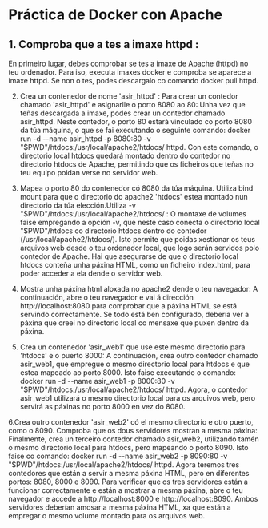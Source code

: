# Práctica de Docker con Apache

## 1. Comproba que a tes a imaxe httpd :
En primeiro lugar, debes comprobar se tes a imaxe de Apache (httpd) no teu ordenador. Para iso, executa imaxes docker e comproba se aparece a imaxe httpd. Se non o tes, podes descargalo co comando docker pull httpd.


2. Crea un contenedor de nome 'asir_httpd' :
Para crear un contedor chamado 'asir_httpd' e asignarlle o porto 8080 ao 80: Unha vez que teñas descargada a imaxe, podes crear un contedor chamado asir_httpd. Neste contedor, o porto 80 estará vinculado co porto 8080 da túa máquina, o que se fai executando o seguinte comando: docker run -d --name asir_httpd -p 8080:80 -v "$PWD"/htdocs:/usr/local/apache2/htdocs/ httpd. Con este comando, o directorio local htdocs quedará montado dentro do contedor no directorio htdocs de Apache, permitindo que os ficheiros que teñas no teu equipo poidan verse no servidor web.


3. Mapea o porto 80 do contenedor có 8080 da túa máquina. Utiliza bind mount para que o directorio do apache2 'htdocs' estea montado nun directorio da túa elección.Utiliza -v "$PWD"/htdocs:/usr/local/apache2/htdocs/ :
O montaxe de volumes faise empregando a opción -v, que neste caso conecta o directorio local "$PWD"/htdocs co directorio htdocs dentro do contedor (/usr/local/apache2/htdocs/). Isto permite que poidas xestionar os teus arquivos web desde o teu ordenador local, que logo serán servidos polo contedor de Apache. Hai que asegurarse  de que o directorio local htdocs conteña unha páxina HTML, como un ficheiro index.html, para poder acceder a ela dende o servidor web.


4. Mostra unha páxina html aloxada no apache2 dende o teu navegador:
A continuación, abre o teu navegador e vai á dirección http://localhost:8080 para comprobar que a páxina HTML se está servindo correctamente. Se todo está ben configurado, debería ver a páxina que creei no  directorio local co mensaxe que puxen dentro da páxina.


5. Crea un contenedor 'asir_web1' que use este mesmo directorio para 'htdocs' e o puerto 8000:
A continuación, crea outro contedor chamado asir_web1, que empregue o mesmo directorio local para htdocs e que estea mapeado ao porto 8000. Isto faise executando o comando: docker run -d --name asir_web1 -p 8000:80 -v "$PWD"/htdocs:/usr/local/apache2/htdocs/ httpd. Agora, o contedor asir_web1 utilizará o mesmo directorio local para os arquivos web, pero servirá as páxinas no porto 8000 en vez do 8080.


6.Crea outro contenedor 'asir_web2' có el mesmo directorio e otro puerto, como o 8090. Comproba que os dous servidores mostran a mesma páxina:
Finalmente, crea un terceiro contedor chamado asir_web2, utilizando tamén o mesmo directorio local para htdocs, pero mapeando o porto 8090. Isto faise co comando: docker run -d --name asir_web2 -p 8090:80 -v "$PWD"/htdocs:/usr/local/apache2/htdocs/ httpd. Agora teremos tres contedores que están a servir a mesma páxina HTML, pero en diferentes portos: 8080, 8000 e 8090.
Para verificar que os tres servidores están a funcionar correctamente e están a mostrar a mesma páxina, abre o teu navegador e accede a http://localhost:8000 e http://localhost:8090. Ambos servidores deberían amosar a mesma páxina HTML, xa que están a empregar o mesmo volume montado para os arquivos web.
